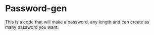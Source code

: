 # Password-gen
This is a code that will make a password, any length and can create as many password you want.
